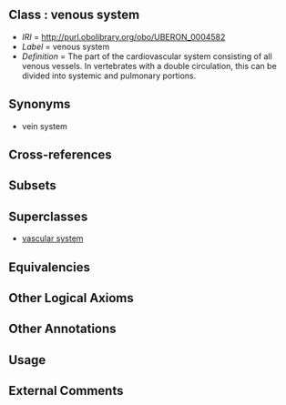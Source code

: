 
## Class : venous system

 * *IRI* = http://purl.obolibrary.org/obo/UBERON_0004582
 * *Label* = venous system
 * *Definition* = The part of the cardiovascular system consisting of all venous vessels. In vertebrates with a double circulation, this can be divided into systemic and pulmonary portions.

## Synonyms

 * vein system

## Cross-references


## Subsets


## Superclasses

 * [vascular system](../../UBERON/98/UBERON_0007798.md)

## Equivalencies


## Other Logical Axioms


## Other Annotations


## Usage


## External Comments

